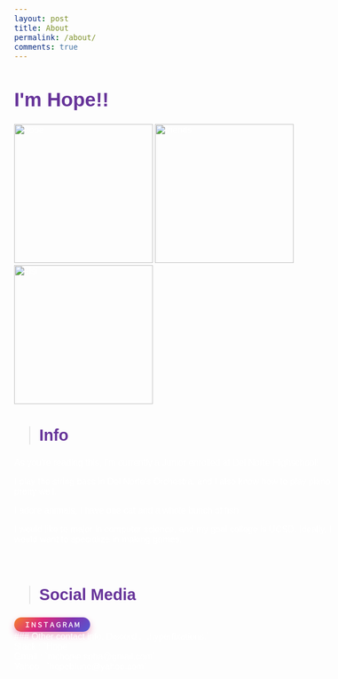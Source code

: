 ```yaml
---
layout: post
title: About
permalink: /about/
comments: true
---
```

<h1>I'm Hope!!</h1>

<img src="https://mchopiee.github.io/mchopie/images/about/hope.png" alt="hope" width="250">
<img src="https://mchopiee.github.io/mchopie/images/about/friends.png" alt="friends" width="250">
<img src="https://mchopiee.github.io/mchopie/images/about/elsi.png" alt="elsi" width="250">


> ## Info 

As you're reading this, I'm currently a Junior enrolled at Del Norte Highschool! 

I play the string bass in Del Norte's Orchestra, and I also know how to play piano pretty well.

I adore animals, I have one cat and a whole bunch of fish.

I would like to major in computer science, and my goal college is UCSD. Ideally, I would want to specialize in making games. 

<br>

> ## Social Media

<button class="btn-md btn-rounded btn-instagram" onclick="window.location.href='https://www.instagram.com/hopefunee_?igsh=MTE4dDE3eTR6eTZpdg%3D%3D&utm_source=qr'">
      ＩＮＳＴＡＧＲＡＭ
  </button>

<style>
/* size */
.btn-md {
  padding: 5px 18px;
  font-size: 0.7rem;
  font-weight: bold;
  text-decoration: none; /* remove underline */
  display: inline-block; /* makes <a> act like button */
  text-align: center;
}

/* style */
.btn-rounded {
  border-radius: 2rem;
  border: none;
  cursor: pointer;
  transition: transform 0.2s ease, box-shadow 0.2s ease;
}

/* insta colors */
.btn-instagram {
  background: linear-gradient(135deg, #f58529, #dd2a7b, #8134af, #515bd4);
  color: white;
  box-shadow: 0 6px 12px rgba(221, 42, 123, 0.4);
}

/* hover */
.btn-instagram:hover {
  transform: scale(1.07);
  box-shadow: 0 8px 18px rgba(221, 42, 123, 0.55);
}
</style>


<br>
### Other contact info: 
Discord : `.hyperfixations.`
<br>
Slack : `Hope` 
<br>
Gmail : `mchopie.soba@gmail.com` 
<br>
Yahoo : `hopebfune@yahoo.com`
<br>

<!-- Google Fonts -->
<link href="https://fonts.googleapis.com/css2?family=Fredoka:wght@400;700&display=swap&family=Quicksand:wght@400;500&display=swap" rel="stylesheet">

<style>
  /* all normal text */
  body {
    font-family: 'Quicksand', sans-serif !important;
    font-size: 1em;
    color: white; /* keep theme text color or change if needed */
  }

  /* headings */
  h1, h2, h3, h4, h5, h6 {
    color: rebeccapurple !important;
    font-weight: bold !important;
    font-family: 'Fredoka', sans-serif !important;
  }

  h1 { font-size: 2.2em !important; }
  h2 { font-size: 1.8em !important; }
  h3 { font-size: 1.4em !important; }
  h4 { font-size: 1.2em !important; }
  h5, h6 { font-size: 1em !important; }
</style>
